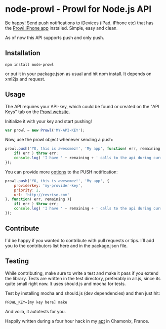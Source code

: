 # node-prowl - Prowl for Node.js API

Be happy! Send push notifications to iDevices (iPad, iPhone etc) that
has the [Prowl iPhone app](http://www.prowlapp.com/) installed. Simple,
easy and clean.

As of now this API supports push and only push.

## Installation

	npm install node-prowl

or put it in your package.json as usual and hit npm install. It depends
on xml2js and request.

## Usage

The API requires your API-key, which could be found or created on the
"API Keys" tab on the [Prowl website](http://www.prowlapp.com/).

Initialize it with your key and start pushing!

```javascript
var prowl = new Prowl('MY-API-KEY');
```

Now, use the prowl object whenever sending a push:

```javascript
prowl.push('YO, this is awesomez!', 'My app', function( err, remaining ){
	if( err ) throw err;
	console.log( 'I have ' + remaining + ' calls to the api during current hour. BOOM!' );
});
```

You can provide more [options](http://www.prowlapp.com/api.php#add) to the PUSH notification:

```javascript
prowl.push('YO, this is awesomez!', 'My app', {
	providerkey: 'my-provider-key',
	priority: 2,
	url: 'http://revrise.com'
}, function( err, remaining ){
	if( err ) throw err;
	console.log( 'I have ' + remaining + ' calls to the api during current hour. BOOM!' );
});
```

## Contribute

I´d be happy if you wanted to contribute with pull requests or tips.
I´ll add you to the contributors list here and in the package.json file.

## Testing

While contributing, make sure to write a test and make it pass if you
extend the library. Tests are written in the test directory, preferably
in all.js, since its quite small right now. It uses should.js and mocha
for tests.

Test by installing mocha and should.js (dev dependencies) and then just
hit:

	PROWL_KEY=[my key here] make

And voila, it autotests for you.

Happily written during a four hour hack in my
[apt](http://starksignal.se/wp-content/uploads/2012/01/office-chamonix.jpg) in Chamonix, France.
